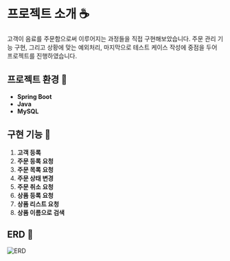 # 프로젝트 소개 ☕
고객이 음료를 주문함으로써 이루어지는 과정들을 직접 구현해보았습니다.
주문 관리 기능 구현, 그리고 상황에 맞는 예외처리, 마지막으로 테스트 케이스 작성에 중점을 두어 프로젝트를 진행하였습니다.

## 프로젝트 환경 🌳
- **Spring Boot**
- **Java**
- **MySQL**

## 구현 기능 🎁
1. **고객 등록**
2. **주문 등록 요청**
3. **주문 목록 요청**
4. **주문 상태 변경**
5. **주문 취소 요청**
6. **상품 등록 요청**
7. **상품 리스트 요청**
8. **상품 이름으로 검색**

## ERD 🌻
![ERD](https://github.com/JeongeunChoi/cafe-order-management/assets/77786996/f56993a7-1a23-4bd5-b824-37c429252ba0)
